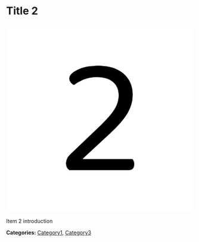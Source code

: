 # Title 2

![Image 2](image-2.png)

Item 2 introduction

**Categories:** [Category1](./Categories/Category1.md), [Category3](./Categories/Category3.md) 
